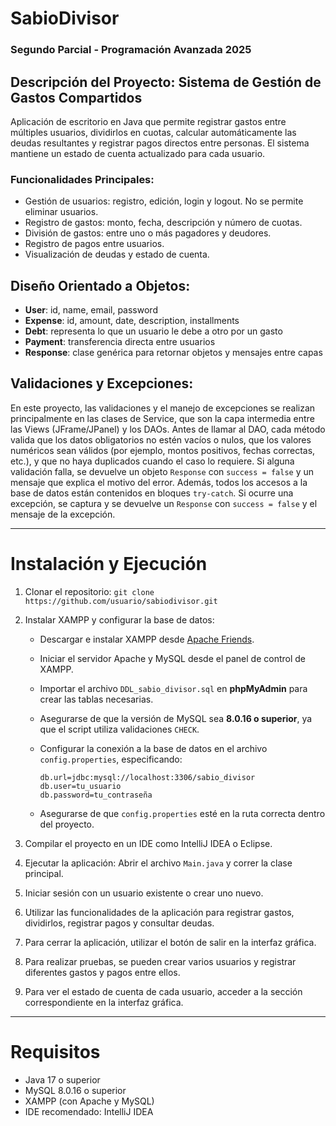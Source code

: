 # SabioDivisor

### Segundo Parcial - Programación Avanzada 2025

## Descripción del Proyecto: Sistema de Gestión de Gastos Compartidos

Aplicación de escritorio en Java que permite registrar gastos entre múltiples usuarios, dividirlos en cuotas, calcular automáticamente las deudas resultantes y registrar pagos directos entre personas. El sistema mantiene un estado de cuenta actualizado para cada usuario.

### Funcionalidades Principales:

* Gestión de usuarios: registro, edición, login y logout. No se permite eliminar usuarios.
* Registro de gastos: monto, fecha, descripción y número de cuotas.
* División de gastos: entre uno o más pagadores y deudores.
* Registro de pagos entre usuarios.
* Visualización de deudas y estado de cuenta.

## Diseño Orientado a Objetos:

* **User**: id, name, email, password
* **Expense**: id, amount, date, description, installments
* **Debt**: representa lo que un usuario le debe a otro por un gasto
* **Payment**: transferencia directa entre usuarios
* **Response<T>**: clase genérica para retornar objetos y mensajes entre capas

## Validaciones y Excepciones:

En este proyecto, las validaciones y el manejo de excepciones se realizan principalmente en las clases de Service, que son la capa intermedia entre las Views (JFrame/JPanel) y los DAOs.
Antes de llamar al DAO, cada método valida que los datos obligatorios no estén vacíos o nulos, que los valores numéricos sean válidos (por ejemplo, montos positivos, fechas correctas, etc.), y que no haya duplicados cuando el caso lo requiere.
Si alguna validación falla, se devuelve un objeto `Response` con `success = false` y un mensaje que explica el motivo del error.
Además, todos los accesos a la base de datos están contenidos en bloques `try-catch`. Si ocurre una excepción, se captura y se devuelve un `Response` con `success = false` y el mensaje de la excepción.

---

# Instalación y Ejecución

1. Clonar el repositorio:
   `git clone https://github.com/usuario/sabiodivisor.git`

2. Instalar XAMPP y configurar la base de datos:

    * Descargar e instalar XAMPP desde [Apache Friends](https://www.apachefriends.org/index.html).
    * Iniciar el servidor Apache y MySQL desde el panel de control de XAMPP.
    * Importar el archivo `DDL_sabio_divisor.sql` en **phpMyAdmin** para crear las tablas necesarias.
    * Asegurarse de que la versión de MySQL sea **8.0.16 o superior**, ya que el script utiliza validaciones `CHECK`.
    * Configurar la conexión a la base de datos en el archivo `config.properties`, especificando:

      ```
      db.url=jdbc:mysql://localhost:3306/sabio_divisor
      db.user=tu_usuario
      db.password=tu_contraseña
      ```
    * Asegurarse de que `config.properties` esté en la ruta correcta dentro del proyecto.

3. Compilar el proyecto en un IDE como IntelliJ IDEA o Eclipse.

4. Ejecutar la aplicación:
   Abrir el archivo `Main.java` y correr la clase principal.

5. Iniciar sesión con un usuario existente o crear uno nuevo.

6. Utilizar las funcionalidades de la aplicación para registrar gastos, dividirlos, registrar pagos y consultar deudas.

7. Para cerrar la aplicación, utilizar el botón de salir en la interfaz gráfica.

8. Para realizar pruebas, se pueden crear varios usuarios y registrar diferentes gastos y pagos entre ellos.

9. Para ver el estado de cuenta de cada usuario, acceder a la sección correspondiente en la interfaz gráfica.

---

# Requisitos

* Java 17 o superior
* MySQL 8.0.16 o superior
* XAMPP (con Apache y MySQL)
* IDE recomendado: IntelliJ IDEA